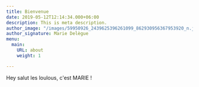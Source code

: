 ```yaml
---
title: Bienvenue
date: 2019-05-12T12:14:34.000+06:00
description: This is meta description.
author_image: "/images/59950926_2439625396261099_862930956367953920_n.jpg"
author_signature: Marie Delègue
menu:
  main:
    URL: about
    weight: 1

---
```

Hey salut les loulous, c'est MARIE !
